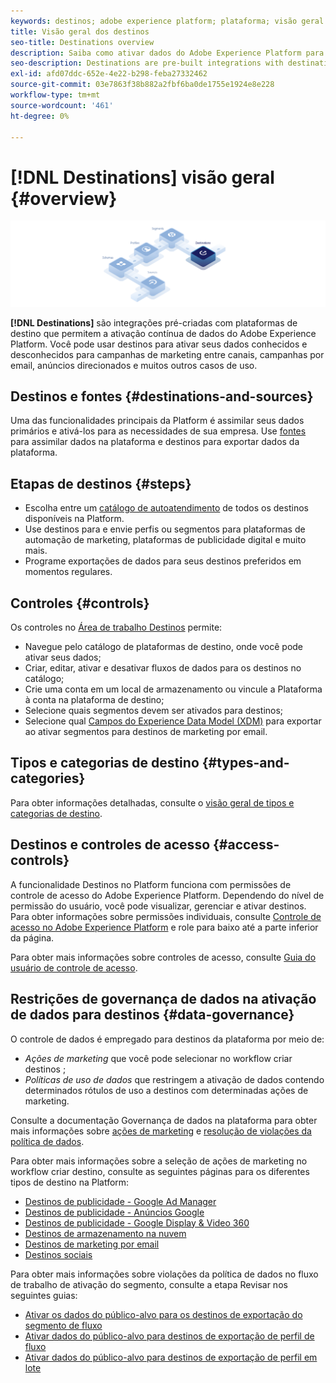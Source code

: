 ```yaml
---
keywords: destinos; adobe experience platform; plataforma; visão geral de destinos; ativar dados; ativar;
title: Visão geral dos destinos
seo-title: Destinations overview
description: Saiba como ativar dados do Adobe Experience Platform para destinos de campanhas de marketing entre canais, emails, anúncios direcionados e muito mais.
seo-description: Destinations are pre-built integrations with destination platforms that allow for the seamless activation of data from Adobe Experience Platform. You can use Destinations in the Adobe Experience Platform to activate your known and unknown data for cross-channel marketing campaigns, email campaigns, targeted advertising, and many other use cases.
exl-id: afd07ddc-652e-4e22-b298-feba27332462
source-git-commit: 03e7863f38b882a2fbf6ba0de1755e1924e8e228
workflow-type: tm+mt
source-wordcount: '461'
ht-degree: 0%

---
```


# [!DNL Destinations] visão geral {#overview}

![Banner de visão geral dos destinos](./assets/overview/destinations-overview-banner.png)

**[!DNL Destinations]** são integrações pré-criadas com plataformas de destino que permitem a ativação contínua de dados do Adobe Experience Platform. Você pode usar destinos para ativar seus dados conhecidos e desconhecidos para campanhas de marketing entre canais, campanhas por email, anúncios direcionados e muitos outros casos de uso.

## Destinos e fontes {#destinations-and-sources}

Uma das funcionalidades principais da Platform é assimilar seus dados primários e ativá-los para as necessidades de sua empresa. Use [fontes](../sources/home.md) para assimilar dados na plataforma e destinos para exportar dados da plataforma.

## Etapas de destinos {#steps}

* Escolha entre um [catálogo de autoatendimento](./catalog/overview.md) de todos os destinos disponíveis na Platform.
* Use destinos para e envie perfis ou segmentos para plataformas de automação de marketing, plataformas de publicidade digital e muito mais.
* Programe exportações de dados para seus destinos preferidos em momentos regulares.

## Controles {#controls}

Os controles no [Área de trabalho Destinos](./ui/destinations-workspace.md) permite:

* Navegue pelo catálogo de plataformas de destino, onde você pode ativar seus dados;
* Criar, editar, ativar e desativar fluxos de dados para os destinos no catálogo;
* Crie uma conta em um local de armazenamento ou vincule a Plataforma à conta na plataforma de destino;
* Selecione quais segmentos devem ser ativados para destinos;
* Selecione qual [Campos do Experience Data Model (XDM)](../xdm/home.md) para exportar ao ativar segmentos para destinos de marketing por email.

## Tipos e categorias de destino {#types-and-categories}

Para obter informações detalhadas, consulte o [visão geral de tipos e categorias de destino](./destination-types.md).

## Destinos e controles de acesso {#access-controls}

A funcionalidade Destinos no Platform funciona com permissões de controle de acesso do Adobe Experience Platform. Dependendo do nível de permissão do usuário, você pode visualizar, gerenciar e ativar destinos. Para obter informações sobre permissões individuais, consulte [Controle de acesso no Adobe Experience Platform](../access-control/home.md) e role para baixo até a parte inferior da página.

Para obter mais informações sobre controles de acesso, consulte [Guia do usuário de controle de acesso](../access-control/ui/overview.md).

## Restrições de governança de dados na ativação de dados para destinos {#data-governance}

O controle de dados é empregado para destinos da plataforma por meio de:

* *Ações de marketing* que você pode selecionar no workflow criar destinos ;
* *Políticas de uso de dados* que restringem a ativação de dados contendo determinados rótulos de uso a destinos com determinadas ações de marketing.

Consulte a documentação Governança de dados na plataforma para obter mais informações sobre [ações de marketing](../data-governance/policies/overview.md) e [resolução de violações da política de dados](../data-governance/enforcement/auto-enforcement.md).

Para obter mais informações sobre a seleção de ações de marketing no workflow criar destino, consulte as seguintes páginas para os diferentes tipos de destino na Platform:

* [Destinos de publicidade - Google Ad Manager ](./catalog/advertising/google-ad-manager.md)
* [Destinos de publicidade - Anúncios Google](./catalog/advertising/google-ads-destination.md)
* [Destinos de publicidade - Google Display &amp; Video 360 ](./catalog/advertising/google-dv360.md)
* [Destinos de armazenamento na nuvem](./catalog/cloud-storage/overview.md)
* [Destinos de marketing por email](./catalog/email-marketing/overview.md)
* [Destinos sociais](./catalog/social/overview.md)

Para obter mais informações sobre violações da política de dados no fluxo de trabalho de ativação do segmento, consulte a etapa Revisar nos seguintes guias:

* [Ativar os dados do público-alvo para os destinos de exportação do segmento de fluxo](./ui/activate-segment-streaming-destinations.md#review)
* [Ativar dados do público-alvo para destinos de exportação de perfil de fluxo](./ui/activate-streaming-profile-destinations.md#review)
* [Ativar dados do público-alvo para destinos de exportação de perfil em lote](./ui/activate-batch-profile-destinations.md#review)
